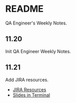 # README

QA Engineer's Weekly Notes.

## 11.20

Init QA Engineer Weekly Notes.

## 11.21

Add JIRA resources.
- [JIRA Resources](docs/jira/jira-resources.md)
- [Slides in Terminal](docs/slides/1-slides-terminal.md)